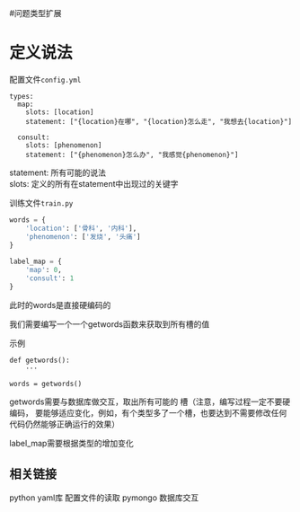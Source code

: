 #问题类型扩展

# 定义说法


配置文件`config.yml`
		
	types:
	  map:
	    slots: [location]
	    statement: ["{location}在哪", "{location}怎么走", "我想去{location}"]
	
	  consult:
	    slots: [phenomenon]
	    statement: ["{phenomenon}怎么办", "我感觉{phenomenon}"]
	    
statement: 所有可能的说法	    
slots: 定义的所有在statement中出现过的关键字


训练文件`train.py`

```python
words = {
    'location': ['骨科', '内科'],
    'phenomenon': ['发烧', '头痛']
}
	
label_map = {
    'map': 0,
    'consult': 1
}
```
此时的words是直接硬编码的

我们需要编写一个一个getwords函数来获取到所有槽的值

示例

	def getwords():
		···
		
	words = getwords()

getwords需要与数据库做交互，取出所有可能的	槽（注意，编写过程一定不要硬编码， 要能够适应变化，例如，有个类型多了一个槽，也要达到不需要修改任何代码仍然能够正确运行的效果）

label_map需要根据类型的增加变化


## 相关链接

 
python yaml库  配置文件的读取
pymongo  数据库交互



